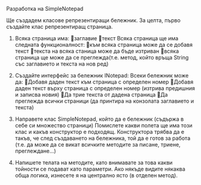 Разработка на SimpleNotepad

Ще създадем класове репрезентиращи бележник.
За целта, първо създайте клас репрезентиращ страница.
1. Всяка страница има:
  заглавие
  текст
Всяка страница ще има следната функционалност:
  към всяка страница може да се добавя текст
  текста на всяка станица може да бъде изтриван
  всяка страница ще може да се преглежда(т.е. метод, който връща String със заглавието и текста на нов ред)
  
2. Създайте интерфейс за бележник INotepad:
Всеки бележник може да:
  Добавя даден текст към страница с определен номер
  Добавя даден текст върху страница с определен номер (изтрива предишния и записва новия)
  Да трие текста от дадена страница
  Да преглежда всички страници (да принтира на конзолата заглавието и текста)
3. Направете клас SimpleNotepad, който да е бележник (съдържа в себе си множество страници)
Помислете какви полета ще има този клас и какъв конструктор е подходящ. Конструктора трябва да е такъв, че след създаването на
бележника, той да е готов за работа (т.е. да може да се викат всичките методите за писане, триене, преглеждане...)

4. Напишете телата на методите, като внимавате за това какви тойности се подават като параметри.
Ако някъде видите някаква обща логика, изнесете я на централно ясто (в отделен метод).

